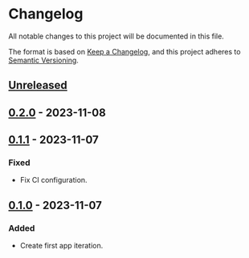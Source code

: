 # Changelog

All notable changes to this project will be documented in this file.

The format is based on [Keep a Changelog](https://keepachangelog.com/en/1.0.0/),
and this project adheres to [Semantic Versioning](https://semver.org/spec/v2.0.0.html).

## [Unreleased]

## [0.2.0] - 2023-11-08

## [0.1.1] - 2023-11-07

### Fixed

- Fix CI configuration.

## [0.1.0] - 2023-11-07

### Added

- Create first app iteration.

[Unreleased]: https://github.com/giantswarm/keda-app/compare/v0.2.0...HEAD
[0.2.0]: https://github.com/giantswarm/keda-app/compare/v0.1.1...v0.2.0
[0.1.1]: https://github.com/giantswarm/keda-app/compare/v0.1.0...v0.1.1
[0.1.0]: https://github.com/giantswarm/keda-app/releases/tag/v0.1.0
